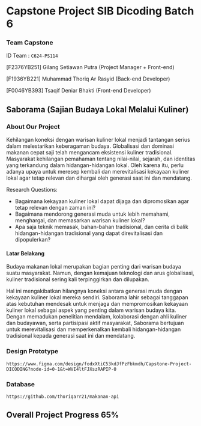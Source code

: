 # Capstone Project SIB Dicoding Batch 6

### Team Capstone
ID Team : `C624-PS114`

[F2376YB251] Gilang Setiawan Putra (Project Manager + Front-end)

[F1936YB221] Muhammad Thoriq Ar Rasyid (Back-end Developer)

[F0046YB393] Tsaqif Deniar Bhakti (Front-end Developer)

## Saborama (Sajian Budaya Lokal Melalui Kuliner)
### About Our Project

Kehilangan koneksi dengan warisan kuliner lokal menjadi tantangan serius dalam melestarikan keberagaman budaya. Globalisasi dan dominasi makanan cepat saji telah mengancam eksistensi kuliner tradisional. Masyarakat kehilangan pemahaman tentang nilai-nilai, sejarah, dan identitas yang terkandung dalam hidangan-hidangan lokal. Oleh karena itu, perlu adanya upaya untuk meresep kembali dan merevitalisasi kekayaan kuliner lokal agar tetap relevan dan dihargai oleh generasi saat ini dan mendatang.

Research Questions:

- Bagaimana kekayaan kuliner lokal dapat dijaga dan dipromosikan agar tetap relevan dengan zaman ini?
- Bagaimana mendorong generasi muda untuk lebih memahami, menghargai, dan memasarkan warisan kuliner lokal?
- Apa saja teknik memasak, bahan-bahan tradisional, dan cerita di balik hidangan-hidangan tradisional yang dapat direvitalisasi dan dipopulerkan?

#### Latar Belakang
Budaya makanan lokal merupakan bagian penting dari warisan budaya suatu masyarakat. Namun, dengan kemajuan teknologi dan arus globalisasi, 
kuliner tradisional sering kali terpinggirkan dan dilupakan. 

Hal ini mengakibatkan hilangnya koneksi antara generasi muda dengan kekayaan kuliner lokal mereka 
sendiri. Saborama lahir sebagai tanggapan atas kebutuhan mendesak untuk menjaga dan mempromosikan kekayaan kuliner lokal sebagai aspek yang penting dalam warisan budaya kita. Dengan memadukan penelitian mendalam, kolaborasi dengan ahli kuliner dan budayawan, serta partisipasi aktif masyarakat, Saborama bertujuan untuk merevitalisasi dan memperkenalkan kembali hidangan-hidangan tradisional kepada generasi saat ini dan mendatang.

### Design Prototype
```
https://www.figma.com/design/fodxXtiC53kdJfPzFbkmdh/Capstone-Project-DICODING?node-id=0-1&t=WVI4ltFJXszRAPIP-0
```
### Database
```
https://github.com/thoriqarr21/makanan-api
```
## Overall Project Progress 65%
